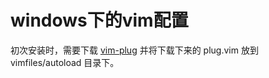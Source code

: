 windows下的vim配置
===

初次安装时，需要下载 [vim-plug](https://github.com/junegunn/vim-plug)
并将下载下来的 plug.vim 放到 vimfiles/autoload 目录下。
